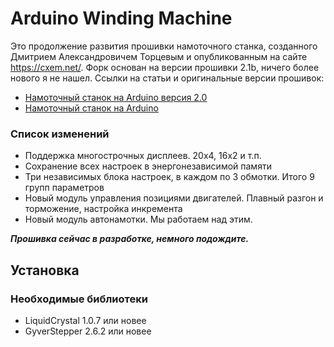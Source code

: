 # Arduino Winding Machine

Это продолжение развития прошивки намоточного станка, созданного Дмитрием Александровичем Торцевым и опубликованным на сайте https://cxem.net/. Форк основан на версии прошивки 2.1b, ничего более нового я не нашел. Ссылки на статьи и оригинальные версии прошивок:

* [Намоточный станок на Arduino версия 2.0](https://cxem.net/arduino/arduino235.php)
* [Намоточный станок на Arduino](https://cxem.net/arduino/arduino245.php)

### Список изменений

* Поддержка многострочных дисплеев. 20х4, 16х2 и т.п.
* Сохранение всех настроек в энергонезависимой памяти
* Три независимых блока настроек, в каждом по 3 обмотки. Итого 9 групп параметров
* Новый модуль управления позициями двигателей. Плавный разгон и торможение, настройка инкремента
* Новый модуль автонамотки. Мы работаем над этим.

***Прошивка сейчас в разработке, немного подождите.***

## Установка
### Необходимые библиотеки

* LiquidCrystal 1.0.7 или новее
* GyverStepper 2.6.2 или новее
